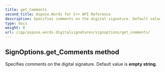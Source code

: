 ```yaml
---
title: get_Comments
second_title: Aspose.Words for C++ API Reference
description: Specifies comments on the digital signature. Default value is empty string. 
type: docs
weight: 0
url: /cpp/aspose.words.digitalsignatures/signoptions/get_comments/
---
```

## SignOptions.get_Comments method


Specifies comments on the digital signature. Default value is **empty string**. 

